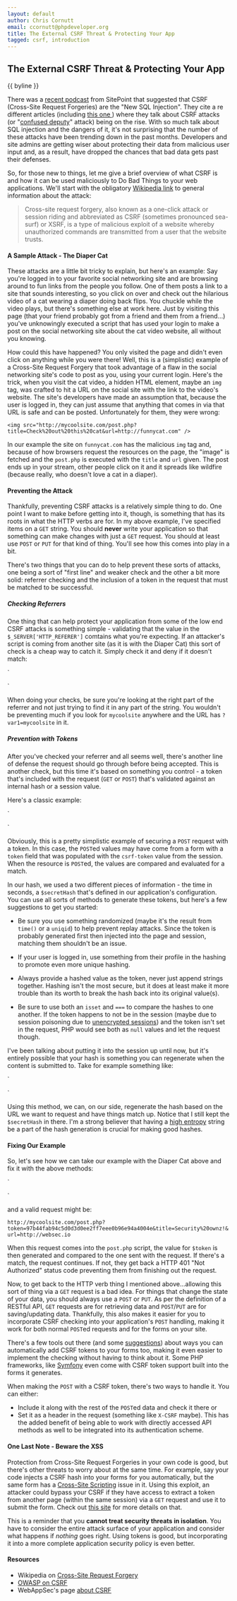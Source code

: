 ```yaml
---
layout: default
author: Chris Cornutt
email: ccornutt@phpdeveloper.org
title: The External CSRF Threat & Protecting Your App
tagged: csrf, introduction
---
```


The External CSRF Threat & Protecting Your App
--------------

{{ byline }}

There was a [recent podcast](http://www.sitepoint.com/podcast-185-csrf-is-the-new-sql-injection/)
from SitePoint that suggested that CSRF (Cross-Site Request Forgeries) are the "New SQL Injection".
They cite a re different articles (including [this one ](http://thenextweb.com/insider/2012/10/22/hackers-have-a-new-favorite-attack-vector-cross-site-scripting-up-69/)) where they talk about CSRF attacks (or "[confused deputy](http://en.wikipedia.org/wiki/Confused_Deputy)" attack) being on the rise. With so much talk about SQL injection 
and the dangers of it, it's not surprising that the number of these attacks have been trending 
down in the past months. Developers and site admins are getting wiser about protecting their 
data from malicious user input and, as a result, have dropped the chances that bad data gets 
past their defenses. 

So, for those new to things, let me give a brief overview of what CSRF is and how it can
be used maliciously to Do Bad Things to your web applications. We'll start with the obligatory
[Wikipedia link](http://en.wikipedia.org/wiki/Cross-site_request_forgery) to general information 
about the attack:

> Cross-site request forgery, also known as a one-click attack or session riding and 
> abbreviated as CSRF (sometimes pronounced sea-surf) or XSRF, is a type of malicious 
> exploit of a website whereby unauthorized commands are transmitted from a user that 
> the website trusts.

#### A Sample Attack - The Diaper Cat

These attacks are a little bit tricky to explain, but here's an example: Say you're logged
in to your favorite social networking site and are browsing around to fun links from the
people you follow. One of them posts a link to a site that sounds interesting, so you 
click on over and check out the hilarious video of a cat wearing a diaper doing back flips.
You chuckle while the video plays, but there's something else at work here. Just by visiting
this page (that your friend probably got from a friend and them from a friend...) you've
unknowingly executed a script that has used your login to make a post on the social networking
site about the cat video website, all without you knowing.

How could this have happened? You only visited the page and didn't even click on anything
while you were there! Well, this is a (simplistic) example of a Cross-Site Request Forgery
that took advantage of a flaw in the social networking site's code to post as you, using
your current login. Here's the trick, when you visit the cat video, a hidden HTML element,
maybe an `img` tag, was crafted to hit a URL on the social site with the link to the video's
website. The site's developers have made an assumption that, because the user is logged in,
they can just assume that anything that comes in via that URL is safe and can be posted.
Unfortunately for them, they were wrong:

`
<img src="http://mycoolsite.com/post.php?title=Check%20out%20this%20cat&url=http://funnycat.com" />
`

In our example the site on `funnycat.com` has the malicious `img` tag and, because of how
browsers request the resources on the page, the "image" is fetched and the `post.php` is
executed with the `title` and `url` given. The post ends up in your stream, other people
click on it and it spreads like wildfire (because really, who doesn't love a cat in a diaper).

#### Preventing the Attack

Thankfully, preventing CSRF attacks is a relatively simple thing to do. One point I want
to make before getting into it, though, is something that has its roots in what the HTTP
verbs are for. In my above example, I've specified items on a `GET` string. You should **never**
write your application so that something can make changes with just a `GET` request. You 
should at least use `POST` or `PUT` for that kind of thing. You'll see how this comes into 
play in a bit.

There's two things that you can do to help prevent these sorts of attacks, one being a sort
of "first line" and weaker check and the other a bit more solid: referrer checking and the
inclusion of a token in the request that must be matched to be successful.

##### Checking Referrers

One thing that can help protect your application from some of the low end CSRF attacks is 
something simple - validating that the value in the `$_SERVER['HTTP_REFERER']` comtains what
you're expecting. If an attacker's script is coming from another site (as it is with the Diaper
Cat) this sort of check is a cheap way to catch it. Simply check it and deny if it doesn't match:

`
<?php
$referer = $_SERVER['HTTP_REFER'];
if (preg_match('/^http:\/\/mycoolsite\.com/') == false) {
    header('HTTP/1.0 401 Unauthorized');
}
?>
`

When doing your checks, be sure you're looking at the right part of the referrer and not
just trying to find it in any part of the string. You wouldn't be preventing much if you
look for `mycoolsite` anywhere and the URL has `?var1=mycoolsite` in it.

##### Prevention with Tokens

After you've checked your referrer and all seems well, there's another line of defense 
the request should go through before being accepted. This is another check, but this time
it's based on something you control - a token that's included with the request (`GET` or 
`POST`) that's validated against an internal hash or a session value.

Here's a classic example:

`
<?php
$_SESSION['csrf-token'] = sha1(time().$secretHash);

if (isset($_POST['submit'])) {
    // check the token
    if (isset($_POST['token']) && $_POST['token'] === $_SESSION['csrf-token']) {
        return true;
    } else {
        return false;
    }
}
?>
`

Obviously, this is a pretty simplistic example of securing a `POST` request with a token.
In this case, the `POST`ed values may have come from a form with a `token` field that was
populated with the `csrf-token` value from the session. When the resource is `POST`ed,
the values are compared and evaluated for a match.

In our hash, we used a two different pieces of information - the time in seconds, a `$secretHash`
that's defined in our application's configuration. You can use all sorts of methods to generate
these tokens, but here's a few suggestions to get you started:

- Be sure you use something randomized (maybe it's the result from `time()` or a `uniqid`)
  to help prevent replay attacks. Since the token is probably generated first then injected 
  into the page and session, matching them shouldn't be an issue.

- If your user is logged in, use something from their profile in the hashing to promote 
  even more unique hashing.

- Always provide a hashed value as the token, never just append strings together. Hashing 
  isn't the most secure, but it does at least make it more trouble than its worth to
  break the hash back into its original value(s).

- Be sure to use both an `isset` and `===` to compare the hashes to one another. If the
  token happens to not be in the session (maybe due to session poisoning due to 
  [unencrypted sessions](/2012/09/10/Encrypted-Sessions-with-PHP.html)) and the token
  isn't set in the request, PHP would see both as `null` values and let the request though.

I've been talking about putting it into the session up until now, but it's entirely possible
that your hash is something you can regenerate when the content is submitted to. Take for
example something like:

`
<?php
if ($_SERVER['HTTP_METHOD'] == 'GET') {
    $token = sha1($_SERVER['SCRIPT_FILENAME'].'|'.$secretHash.'|'.implode('|',$_GET));
    if (isset($_GET['token']) && $_GET['token'] === $token) {
        return true;
    } else {
        return false;
    }
}
?>
`

Using this method, we can, on our side, regenerate the hash based on the URL we want to
request and have things match up. Notice that I still kept the `$secretHash` in there. 
I'm a strong believer that having a [high entropy](http://en.wikipedia.org/wiki/Entropy_(information_theory))
string be a part of the hash generation is crucial for making good hashes.

#### Fixing Our Example

So, let's see how we can take our example with the Diaper Cat above and fix it with the 
above methods:

`
<?php
// this is on the uber cool social networking site, in post.php
if (isset($_GET['token'])) {
    $token = sha1($_SERVER['SCRIPT_FILENAME'].'|'.$secretHash.'|'.implode('|',$_GET));
    return ($token === $_GET['token']) ? true : false;
} else {
    header('HTTP/1.0 401 Unauthorized');
}
?>
`

and a valid request might be: 

`http://mycoolsite.com/post.php?token=97b44fab94c5d0d3d0ee2ff7eee0b96e94a4004e&title=Security%20ownz!&url=http://websec.io`

When this request comes into the `post.php` script, the value for `$token` is then generated
and compared to the one sent with the request. If there's a match, the request continues. If
not, they get back a HTTP 401 "Not Authorized" status code preventing them from finishing out
the request.

Now, to get back to the HTTP verb thing I mentioned above...allowing this sort of thing 
via a `GET` request is a bad idea. For things that change the state of your data, you should 
always use a `POST` or `PUT`. As per the definition of a RESTful API, `GET` requests are for
retrieving data and `POST`/`PUT` are for saving/updating data. Thankfully, this also makes
it easier for you to incorporate CSRF checking into your application's `POST` handling, making
it work for both normal `POST`ed requests and for the forms on your site.

There's a few tools out there (and some [suggestions](http://www.tonybibbs.com/2008/04/Protection-Against-CSRF/))
about ways you can automatically add CSRF tokens to your forms too, making it even easier to 
implement the checking without having to think about it. Some PHP frameworks, like [Symfony](http://symfony.com)
even come with CSRF token support built into the forms it generates.

When making the `POST` with a CSRF token, there's two ways to handle it. You can either:

- Include it along with the rest of the `POST`ed data and check it there or
- Set it as a header in the request (something like `X-CSRF` maybe). This has the added
  benefit of being able to work with directly accessed API methods as well to be integrated
  into its authentication scheme.

#### One Last Note - Beware the XSS

Protection from Cross-Site Request Forgeries in your own code is good, but there's other
threats to worry about at the same time. For example, say your code injects a CSRF hash into
your forms for you automatically, but the same form has a [Cross-Site Scripting](http://websecio.localhost/2012/08/10/OWASP-Top-Ten-Cross-Site-Scripting.html)
issue in it. Using this exploit, an attacker could bypass your CSRF if they have access
to extract a token from another page (within the same session) via a `GET` request and use
it to submit the form. Check out [this site](http://www.christian-schneider.net/CsrfAndSameOriginXss.html)
for more details on that.

This is a reminder that you **cannot treat security threats in isolation**. You have to consider
the entire attack surface of your application and consider what happens if *nothing* goes right.
Using tokens is good, but incorporating it into a more complete application security policy
is even better.


#### Resources

- Wikipedia on [Cross-Site Request Forgery](http://en.wikipedia.org/wiki/Cross-site_request_forgery)
- [OWASP on CSRF](https://www.owasp.org/index.php/Cross-Site_Request_Forgery_%28CSRF%29)
- WebAppSec's page [about CSRF](http://projects.webappsec.org/w/page/13246919/Cross%20Site%20Request%20Forgery)
